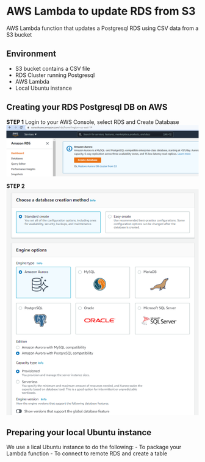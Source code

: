 # AWS Lambda to update RDS from S3 
AWS Lambda function that updates a Postgresql RDS using CSV data from a S3 bucket

## Environment

- S3 bucket contains a CSV file
- RDS Cluster running Postgresql
- AWS Lambda
- Local Ubuntu instance

## Creating your RDS Postgresql DB on AWS

__STEP 1__
Login to your AWS Console, select RDS and Create Database
![](one.png)

__STEP 2__
![](two.png)

## Preparing your local Ubuntu instance

We use a lical Ubuntu instance to do the following:
    - To package your Lambda function
    - To connect to remote RDS and create a table

### 

